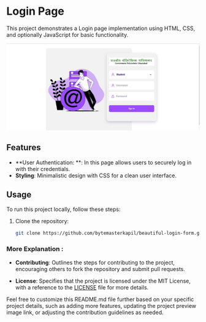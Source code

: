 # Login Page

This project demonstrates a Login page implementation using HTML, CSS, and optionally JavaScript for basic functionality.

![Preview](https://github.com/bytemasterkapil/beautiful-login-form/blob/main/Screenshot.jpg)

## Features

- **User Authentication: **: In this page allows users to securely log in with their credentials.
- **Styling**: Minimalistic design with CSS for a clean user interface.

## Usage

To run this project locally, follow these steps:

1. Clone the repository:
   ```bash
   git clone https://github.com/bytemasterkapil/beautiful-login-form.git

### More Explanation :

  
- **Contributing**: Outlines the steps for contributing to the project, encouraging others to fork the repository and submit pull requests.

- **License**: Specifies that the project is licensed under the MIT License, with a reference to the [LICENSE](https://github.com/bytemasterkapil/beautiful-login-form/blob/main/LICENSE) file for more details.

Feel free to customize this README.md file further based on your specific project details, such as adding more features, updating the project preview image link, or adjusting the contribution guidelines as needed.
